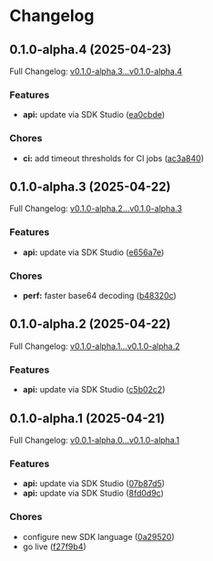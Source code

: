 # Changelog

## 0.1.0-alpha.4 (2025-04-23)

Full Changelog: [v0.1.0-alpha.3...v0.1.0-alpha.4](https://github.com/ternarybits/photos-sdk-typescript/compare/v0.1.0-alpha.3...v0.1.0-alpha.4)

### Features

* **api:** update via SDK Studio ([ea0cbde](https://github.com/ternarybits/photos-sdk-typescript/commit/ea0cbde87595bb17e3b7e26895db61fb945ec106))


### Chores

* **ci:** add timeout thresholds for CI jobs ([ac3a840](https://github.com/ternarybits/photos-sdk-typescript/commit/ac3a840455230e59991874687bc8cee668a79f68))

## 0.1.0-alpha.3 (2025-04-22)

Full Changelog: [v0.1.0-alpha.2...v0.1.0-alpha.3](https://github.com/ternarybits/photos-sdk-typescript/compare/v0.1.0-alpha.2...v0.1.0-alpha.3)

### Features

* **api:** update via SDK Studio ([e656a7e](https://github.com/ternarybits/photos-sdk-typescript/commit/e656a7ed3f4b0c428ca830cdf87cb3081de8813b))


### Chores

* **perf:** faster base64 decoding ([b48320c](https://github.com/ternarybits/photos-sdk-typescript/commit/b48320c0954c830233cd4030967d115ee5b0cfef))

## 0.1.0-alpha.2 (2025-04-22)

Full Changelog: [v0.1.0-alpha.1...v0.1.0-alpha.2](https://github.com/ternarybits/photos-sdk-typescript/compare/v0.1.0-alpha.1...v0.1.0-alpha.2)

### Features

* **api:** update via SDK Studio ([c5b02c2](https://github.com/ternarybits/photos-sdk-typescript/commit/c5b02c20d12b1b2a365249a95f823a23c43bf682))

## 0.1.0-alpha.1 (2025-04-21)

Full Changelog: [v0.0.1-alpha.0...v0.1.0-alpha.1](https://github.com/ternarybits/photos-sdk-typescript/compare/v0.0.1-alpha.0...v0.1.0-alpha.1)

### Features

* **api:** update via SDK Studio ([07b87d5](https://github.com/ternarybits/photos-sdk-typescript/commit/07b87d57238cbcf3f2e2a2a6ecc3ba3db689d544))
* **api:** update via SDK Studio ([8fd0d9c](https://github.com/ternarybits/photos-sdk-typescript/commit/8fd0d9c5b97913640e06e0dcd8e7053cb56d167f))


### Chores

* configure new SDK language ([0a29520](https://github.com/ternarybits/photos-sdk-typescript/commit/0a2952068afabc91d8b53c7ee79b140a8ba6eece))
* go live ([f27f9b4](https://github.com/ternarybits/photos-sdk-typescript/commit/f27f9b4a913083f5c654ea877c2cb7b079a271da))
